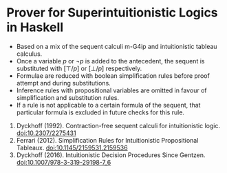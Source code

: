 # Prover for Superintuitionistic Logics in Haskell

- Based on a mix of the sequent calculi m-G4ip and intuitionistic tableau calculus.
- Once a variable $p$ or $\neg p$ is added to the antecedent, the sequent is substituted with $[\top/p]$ or $[\bot/p]$ respectively.
- Formulae are reduced with boolean simplification rules before proof attempt and during substitutions.
- Inference rules with propositional variables are omitted in favour of simplification and substitution rules.
- If a rule is not applicable to a certain formula of the sequent, that particular formula is excluded in future checks for this rule.

1. Dyckhoff (1992). Contraction-free sequent calculi for intuitionistic logic. [doi:10.2307/2275431](https://doi.org/10.2307/2275431)
2. Ferrari (2012). Simplification Rules for Intuitionistic Propositional Tableaux. [doi:10.1145/2159531.2159536](https://doi.org/10.1145/2159531.2159536)
3. Dyckhoff (2016). Intuitionistic Decision Procedures Since Gentzen. [doi:10.1007/978-3-319-29198-7_6](https://doi.org/10.1007/978-3-319-29198-7_6)

